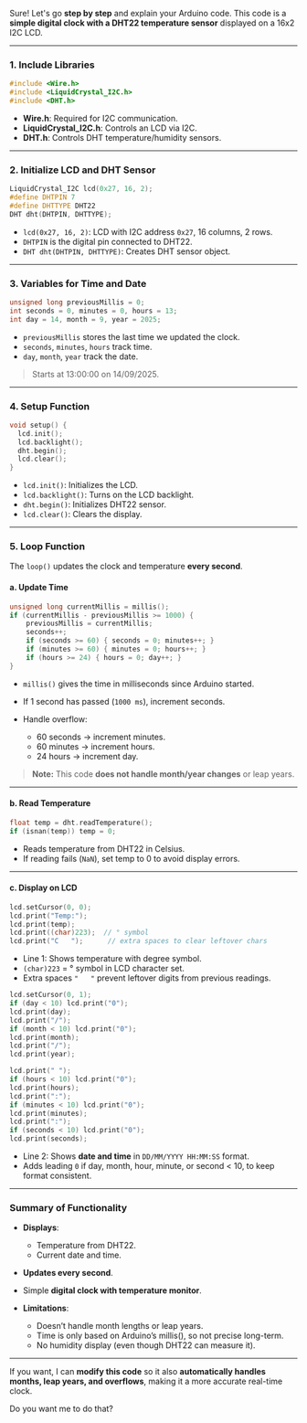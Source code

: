 Sure! Let's go **step by step** and explain your Arduino code. This code is a **simple digital clock with a DHT22 temperature sensor** displayed on a 16x2 I2C LCD.

---

### **1. Include Libraries**

```cpp
#include <Wire.h>
#include <LiquidCrystal_I2C.h>
#include <DHT.h>
```

* **Wire.h**: Required for I2C communication.
* **LiquidCrystal\_I2C.h**: Controls an LCD via I2C.
* **DHT.h**: Controls DHT temperature/humidity sensors.

---

### **2. Initialize LCD and DHT Sensor**

```cpp
LiquidCrystal_I2C lcd(0x27, 16, 2);
#define DHTPIN 7
#define DHTTYPE DHT22
DHT dht(DHTPIN, DHTTYPE);
```

* `lcd(0x27, 16, 2)`: LCD with I2C address `0x27`, 16 columns, 2 rows.
* `DHTPIN` is the digital pin connected to DHT22.
* `DHT dht(DHTPIN, DHTTYPE)`: Creates DHT sensor object.

---

### **3. Variables for Time and Date**

```cpp
unsigned long previousMillis = 0;
int seconds = 0, minutes = 0, hours = 13;
int day = 14, month = 9, year = 2025;
```

* `previousMillis` stores the last time we updated the clock.
* `seconds`, `minutes`, `hours` track time.
* `day`, `month`, `year` track the date.

> Starts at 13:00:00 on 14/09/2025.

---

### **4. Setup Function**

```cpp
void setup() {
  lcd.init();
  lcd.backlight();
  dht.begin();
  lcd.clear();
}
```

* `lcd.init()`: Initializes the LCD.
* `lcd.backlight()`: Turns on the LCD backlight.
* `dht.begin()`: Initializes DHT22 sensor.
* `lcd.clear()`: Clears the display.

---

### **5. Loop Function**

The `loop()` updates the clock and temperature **every second**.

#### **a. Update Time**

```cpp
unsigned long currentMillis = millis();
if (currentMillis - previousMillis >= 1000) {
    previousMillis = currentMillis;
    seconds++;
    if (seconds >= 60) { seconds = 0; minutes++; }
    if (minutes >= 60) { minutes = 0; hours++; }
    if (hours >= 24) { hours = 0; day++; }
}
```

* `millis()` gives the time in milliseconds since Arduino started.
* If 1 second has passed (`1000 ms`), increment seconds.
* Handle overflow:

  * 60 seconds → increment minutes.
  * 60 minutes → increment hours.
  * 24 hours → increment day.

> **Note:** This code **does not handle month/year changes** or leap years.

---

#### **b. Read Temperature**

```cpp
float temp = dht.readTemperature();
if (isnan(temp)) temp = 0;
```

* Reads temperature from DHT22 in Celsius.
* If reading fails (`NaN`), set temp to 0 to avoid display errors.

---

#### **c. Display on LCD**

```cpp
lcd.setCursor(0, 0);
lcd.print("Temp:");
lcd.print(temp);
lcd.print((char)223);  // ° symbol
lcd.print("C   ");      // extra spaces to clear leftover chars
```

* Line 1: Shows temperature with degree symbol.
* `(char)223` = ° symbol in LCD character set.
* Extra spaces `"   "` prevent leftover digits from previous readings.

```cpp
lcd.setCursor(0, 1);
if (day < 10) lcd.print("0");
lcd.print(day);
lcd.print("/");
if (month < 10) lcd.print("0");
lcd.print(month);
lcd.print("/");
lcd.print(year);

lcd.print(" ");
if (hours < 10) lcd.print("0");
lcd.print(hours);
lcd.print(":");
if (minutes < 10) lcd.print("0");
lcd.print(minutes);
lcd.print(":");
if (seconds < 10) lcd.print("0");
lcd.print(seconds);
```

* Line 2: Shows **date and time** in `DD/MM/YYYY HH:MM:SS` format.
* Adds leading `0` if day, month, hour, minute, or second < 10, to keep format consistent.

---

### **Summary of Functionality**

* **Displays**:

  * Temperature from DHT22.
  * Current date and time.
* **Updates every second**.
* Simple **digital clock with temperature monitor**.
* **Limitations**:

  * Doesn’t handle month lengths or leap years.
  * Time is only based on Arduino’s millis(), so not precise long-term.
  * No humidity display (even though DHT22 can measure it).

---

If you want, I can **modify this code** so it also **automatically handles months, leap years, and overflows**, making it a more accurate real-time clock.

Do you want me to do that?
